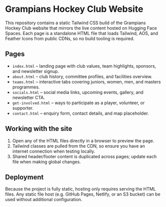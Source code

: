 # Grampians Hockey Club Website

This repository contains a static Tailwind CSS build of the Grampians Hockey Club website that mirrors the live content hosted on Hugging Face Spaces. Each page is a standalone HTML file that loads Tailwind, AOS, and Feather Icons from public CDNs, so no build tooling is required.

## Pages

- `index.html` – landing page with club values, team highlights, sponsors, and newsletter signup.
- `about.html` – club history, committee profiles, and facilities overview.
- `teams.html` – interactive tabs covering juniors, women, men, and masters programmes.
- `socials.html` – social media links, upcoming events, gallery, and newsletter CTA.
- `get-involved.html` – ways to participate as a player, volunteer, or supporter.
- `contact.html` – enquiry form, contact details, and map placeholder.

## Working with the site

1. Open any of the HTML files directly in a browser to preview the page.
2. Tailwind classes are pulled from the CDN, so ensure you have an internet connection when testing locally.
3. Shared header/footer content is duplicated across pages; update each file when making global changes.

## Deployment

Because the project is fully static, hosting only requires serving the HTML files. Any static file host (e.g. GitHub Pages, Netlify, or an S3 bucket) can be used without additional configuration.
